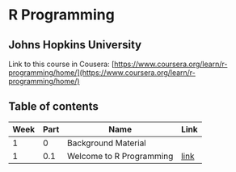 # R Programming

## Johns Hopkins University

Link to this course in Cousera: [https://www.coursera.org/learn/r-programming/home/](https://www.coursera.org/learn/r-programming/home/)

## Table of contents

| Week | Part | Name | Link |
|---|---|---|---|
|1|0|Background Material||
|1|0.1|Welcome to R Programming|[link](tutorial/Week1/1.md)|
